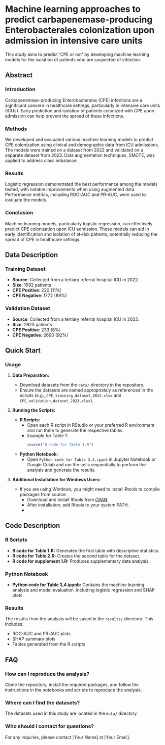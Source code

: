 # Machine learning approaches to predict carbapenemase-producing Enterobacterales colonization upon admission in intensive care units

This study aims to predict 'CPE or not' by developing machine learning models for the isolation of patients who are suspected of infection.

## Abstract

### Introduction
Carbapenemase-producing Enterobacterales (CPE) infections are a significant concern in healthcare settings, particularly in intensive care units (ICUs). Early prediction and isolation of patients colonized with CPE upon admission can help prevent the spread of these infections.

### Methods
We developed and evaluated various machine learning models to predict CPE colonization using clinical and demographic data from ICU admissions. The models were trained on a dataset from 2022 and validated on a separate dataset from 2023. Data augmentation techniques, SMOTE, was applied to address class imbalance.

### Results
Logistic regression demonstrated the best performance among the models tested, with notable improvements when using augmented data. Performance metrics, including ROC-AUC and PR-AUC, were used to evaluate the models.

### Conclusion
Machine learning models, particularly logistic regression, can effectively predict CPE colonization upon ICU admission. These models can aid in early identification and isolation of at-risk patients, potentially reducing the spread of CPE in healthcare settings.

## Data Description

### Training Dataset
- **Source**: Collected from a tertiary referral hospital ICU in 2022.
- **Size**: 1992 patients
- **CPE Positive**: 220 (11%)
- **CPE Negative**: 1772 (89%)

### Validation Dataset
- **Source**: Collected from a tertiary referral hospital ICU in 2023.
- **Size**: 2923 patients
- **CPE Positive**: 233 (8%)
- **CPE Negative**: 2690 (92%)

## Quick Start

### Usage
1. **Data Preparation:**
    - Download datasets from the `data/` directory in the repository.
    - Ensure the datasets are named appropriately as referenced in the scripts (e.g., `CPE_training_dataset_2022.xlsx` and `CPE_validation_dataset_2023.xlsx`).

2. **Running the Scripts:**
    - **R Scripts:**
      - Open each R script in RStudio or your preferred R environment and run them to generate the respective tables.
      - Example for Table 1:
        ```r
        source("R code for Table 1.R")
        ```
    - **Python Notebook:**
      - Open `Python code for Table 3,4.ipynb` in Jupyter Notebook or Google Colab and run the cells sequentially to perform the analysis and generate the results.
        
3. **Additional Installation for Windows Users:**
    - If you are using Windows, you might need to install Rtools to compile packages from source:
      - Download and install Rtools from [CRAN](https://cran.r-project.org/bin/windows/Rtools/).
      - After installation, add Rtools to your system PATH.
      - 
## Code Description

### R Scripts
- **R code for Table 1.R:** Generates the first table with descriptive statistics.
- **R code for Table 2.R:** Creates the second table for the dataset.
- **R code for supplement 1.R:** Produces supplementary data analysis.

### Python Notebook
- **Python code for Table 3,4.ipynb:** Contains the machine learning analysis and model evaluation, including logistic regression and SHAP plots.


### Results
The results from the analysis will be saved in the `results/` directory. This includes:

- ROC-AUC and PR-AUC plots
- SHAP summary plots
- Tables generated from the R scripts


## FAQ

### How can I reproduce the analysis?
Clone the repository, install the required packages, and follow the instructions in the notebooks and scripts to reproduce the analysis.

### Where can I find the datasets?
The datasets used in this study are located in the `data/` directory.

### Who should I contact for questions?
For any inquiries, please contact [Your Name] at [Your Email].

